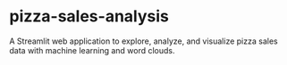 # pizza-sales-analysis
A Streamlit web application to explore, analyze, and visualize pizza sales data with machine learning and word clouds.
